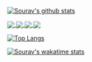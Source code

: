[![Sourav's github stats](https://github-readme-stats.vercel.app/api?username=souravrs999&show_icons=true&theme=dark)](https://github.com/souravrs999)

<a href="https://github.com/souravrs999/License-Plate-Recognition">
<img align="center" src="https://github-readme-stats.vercel.app/api/pin/?username=souravrs999&repo=License-Plate-Recognition&theme=dark" />
</a>

<a href="https://github.com/souravrs999/Dot-files">
<img align="center" src="https://github-readme-stats.vercel.app/api/pin/?username=souravrs999&repo=Dot-files&theme=dark" />
</a>

<a href="https://github.com/souravrs999/Gaze-Unity">
<img align="center" src="https://github-readme-stats.vercel.app/api/pin/?username=souravrs999&repo=Gaze-Unity&theme=dark" />
</a>

<a href="https://github.com/souravrs999/Face-Recognition-Attendence-Register">
<img align="center" src="https://github-readme-stats.vercel.app/api/pin/?username=souravrs999&repo=Face-Recognition-Attendence-Register&theme=dark" />
</a>

[![Top Langs](https://github-readme-stats.vercel.app/api/top-langs/?username=souravrs999&theme=dark&layout=compact)](https://github.com/souravrs999)

[![Sourav's wakatime stats](https://github-readme-stats.vercel.app/api/wakatime?username=souravrs999&layout=compact&theme=dark)](https://github.com/souravrs999)

